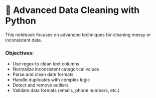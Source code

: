 # 🧽 Advanced Data Cleaning with Python

This notebook focuses on advanced techniques for cleaning messy or inconsistent data.

### Objectives:
- Use regex to clean text columns
- Normalize inconsistent categorical values
- Parse and clean date formats
- Handle duplicates with complex logic
- Detect and remove outliers
- Validate data formats (emails, phone numbers, etc.)
